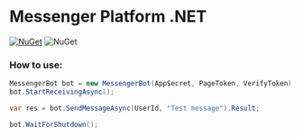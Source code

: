# Messenger Platform .NET

[![NuGet](https://img.shields.io/nuget/v/Messenger.Platform.svg)](https://www.nuget.org/packages/Messenger.Platform)
![NuGet](https://img.shields.io/nuget/dt/Messenger.Platform.svg)

### How to use:

```csharp
MessengerBot bot = new MessengerBot(AppSecret, PageToken, VerifyToken);
bot.StartReceivingAsync();

var res = bot.SendMessageAsync(UserId, "Test message").Result;

bot.WaitForShutdown();
```